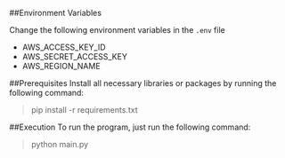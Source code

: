##Environment Variables

Change the following environment variables in the `.env` file
- AWS_ACCESS_KEY_ID  
- AWS_SECRET_ACCESS_KEY  
- AWS_REGION_NAME  

##Prerequisites
Install all necessary libraries or packages by running the following command:  
> pip install -r requirements.txt

##Execution 
To run the program, just run the following command:
> python main.py

